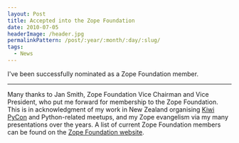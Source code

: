 ```yaml
---
layout: Post
title: Accepted into the Zope Foundation
date: 2010-07-05
headerImage: /header.jpg
permalinkPattern: /post/:year/:month/:day/:slug/
tags:
  - News
---
```


I've been successfully nominated as a Zope Foundation member.

<!-- more -->

---

Many thanks to Jan Smith, Zope Foundation Vice Chairman and Vice President, who put me forward for membership to the Zope Foundation. This is in acknowledgment of my work in New Zealand organising [Kiwi PyCon](http://nz.pycon.org/) and Python-related meetups, and my Zope evangelism via my many presentations over the years. A list of current Zope Foundation members can be found on the [Zope Foundation website](http://foundation.zope.org/members/nominated_members).